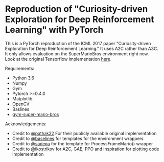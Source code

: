 # Reproduction of "Curiosity-driven Exploration for Deep Reinforcement Learning" with PyTorch
This is a PyTorch reproduction of the ICML 2017 paper "Curiosity-driven Exploration for Deep Reinforcement Learning." It uses A2C rather than A3C. It only allows evaluation on the SuperMarioBros environment right now.
Look at the original Tensorflow implementation [here](https://github.com/pathak22/noreward-rl).

Requirements: 
* Python 3.6
* Numpy 
* Gym 
* Pytorch >=0.4.0 
* Matplotlib 
* OpenCV 
* Baslines
* [gym-super-mario-bros](https://github.com/Kautenja/gym-super-mario-bros)

Acknowledgements: 
* Credit to [@pathak22](https://github.com/pathak22/noreward-rl) For their publicly available original implementation
* Credit to [@baselines](https://github.com/openai/baselines) for templates for the environment wrappers
* Credit to [@sadeqa](https://github.com/sadeqa/Super-Mario-Bros-RL/blob/master/A3C/common/atari_wrapper.py) for the template for ProcessFrameMario() wrapper
* Credit to [@ikostrikov](https://github.com/ikostrikov/pytorch-a2c-ppo-acktr) for A2C, GAE, PPO and inspiration for plotting code implementation
